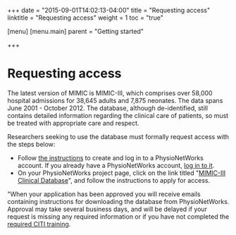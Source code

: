 +++
date = "2015-09-01T14:02:13-04:00"
title = "Requesting access"
linktitle = "Requesting access"
weight = 1
toc = "true"

[menu]
  [menu.main]
    parent = "Getting started"

+++

# Requesting access

The latest version of MIMIC is MIMIC-III, which comprises over 58,000 hospital admissions for 38,645 adults and 7,875 neonates. The data spans June 2001 - October 2012. The database, although de-identified, still contains detailed information regarding the clinical care of patients, so must be treated with appropriate care and respect. 

Researchers seeking to use the database must formally request access with the steps below:

- Follow [the instructions](https://physionet.org/pnw/login) to create and log in to a PhysioNetWorks account. If you already have a PhysioNetWorks account, [log in to it](https://physionet.org/pnw/login).
- On your PhysioNetWorks project page, click on the link titled "[MIMIC-III Clinical Database](https://physionet.org/works/MIMICIIIClinicalDatabase/)", and follow the instructions to apply for access.

"When your application has been approved you will receive emails containing instructions for downloading the database from PhysioNetWorks. Approval may take several business days, and will be delayed if your request is missing any required information or if you have not completed the [required CITI training]( https://physionet.org/works/MIMICIIClinicalDatabase/CITI_instructions.shtml).
